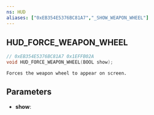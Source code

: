 ```yaml
---
ns: HUD
aliases: ["0xEB354E5376BC81A7","_SHOW_WEAPON_WHEEL"]
---
```

## HUD_FORCE_WEAPON_WHEEL

```c
// 0xEB354E5376BC81A7 0x1EFFB02A
void HUD_FORCE_WEAPON_WHEEL(BOOL show);
```

```
Forces the weapon wheel to appear on screen.  
```

## Parameters
* **show**: 

